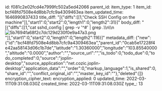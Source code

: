 id: f081c2e02fcd4e7999fc502a5ed42066
parent_id: 
item_type: 1
item_id: bcf48fd7508e4d8bb7cfc9a4309463ea
item_updated_time: 1646990837433
title_diff: "[{\"diffs\":[[1,\"Check SSH Config on the machine\"]],\"start1\":0,\"start2\":0,\"length1\":0,\"length2\":31}]"
body_diff: "[{\"diffs\":[[1,\"cat sshd_config | grep -v '^#' | grep .\\\n\\\n![5b7694fa68f2c7dc129d230f0e9a47a3.png](:/fcce86e8f1334a9ea1e01a2e68acacc5)\"]],\"start1\":0,\"start2\":0,\"length1\":0,\"length2\":116}]"
metadata_diff: {"new":{"id":"bcf48fd7508e4d8bb7cfc9a4309463ea","parent_id":"0cab5e17228f4e42aa58143d06c1b7de","latitude":"1.30360000","longitude":"103.85540000","altitude":"0.0000","author":"","source_url":"","is_todo":0,"todo_due":0,"todo_completed":0,"source":"joplin-desktop","source_application":"net.cozic.joplin-desktop","application_data":"","order":0,"markup_language":1,"is_shared":0,"share_id":"","conflict_original_id":"","master_key_id":""},"deleted":[]}
encryption_cipher_text: 
encryption_applied: 0
updated_time: 2022-03-11T09:31:08.030Z
created_time: 2022-03-11T09:31:08.030Z
type_: 13